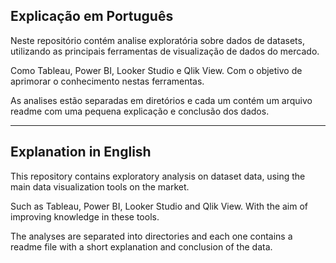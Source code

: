 ## Explicação em Português

Neste repositório contém analise exploratória sobre dados de datasets, utilizando as principais ferramentas de visualização de dados do mercado.

Como Tableau, Power BI, Looker Studio e Qlik View. Com o objetivo de aprimorar o conhecimento nestas ferramentas.

As analises estão separadas em diretórios e cada um contém um arquivo readme com uma pequena explicação e conclusão dos dados.

---

## Explanation in English

This repository contains exploratory analysis on dataset data, using the main data visualization tools on the market.

Such as Tableau, Power BI, Looker Studio and Qlik View. With the aim of improving knowledge in these tools.

The analyses are separated into directories and each one contains a readme file with a short explanation and conclusion of the data.
